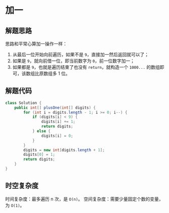 # 加一

## 解题思路

思路和平常心算加一操作一样：

1. 从最后一位开始向前遍历，如果不是 `9`，直接加一然后返回就可以了；
1. 如果是 `9`，就向前借一位，即当前数字为 `0`，前一位数字加一；
1. 如果都是 `9`，也就是遍历结束了也没有 `return`，就构造一个 `1000...`
   的数组即可，该数组比原数组多 1 位。

## 解题代码

```java
class Solution {
    public int[] plusOne(int[] digits) {
        for (int i = digits.length - 1; i >= 0; i--) {
            if (digits[i] < 9) {
                digits[i] += 1;
                return digits;
            } else {
                digits[i] = 0;
            }
        }
        digits = new int[digits.length + 1];
        digits[0] = 1;
        return digits;
    }
}
```

## 时空复杂度

时间复杂度：最多遍历 n 次，是 `O(n)`。
空间复杂度：需要少量固定个数的变量，为 `O(1)`。
